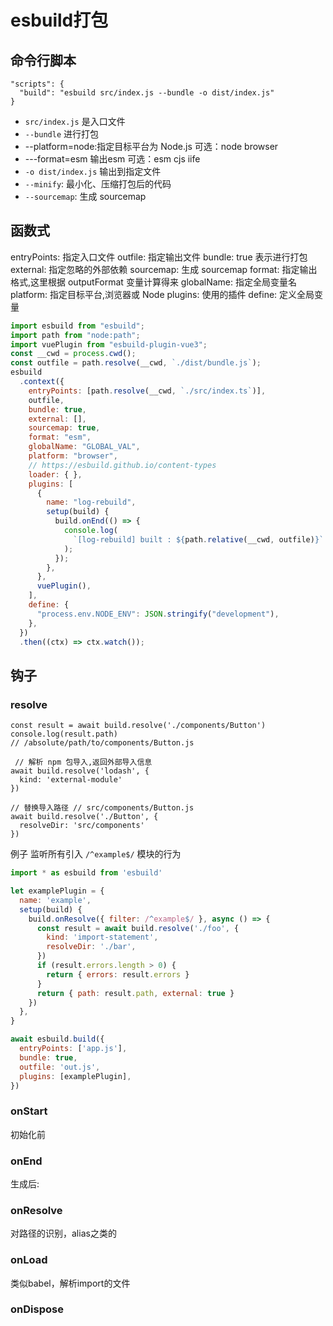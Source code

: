 # esbuild打包



## 命令行脚本

```
"scripts": {
  "build": "esbuild src/index.js --bundle -o dist/index.js" 
}
```

- `src/index.js` 是入口文件
- `--bundle` 进行打包
- --platform=node:指定目标平台为 Node.js   可选：node  browser 
- ---format=esm    输出esm    可选：esm cjs iife
- `-o dist/index.js` 输出到指定文件
- `--minify`: 最小化、压缩打包后的代码
- `--sourcemap`: 生成 sourcemap

## 函数式

entryPoints: 指定入口文件
outfile: 指定输出文件
bundle: true 表示进行打包
external: 指定忽略的外部依赖
sourcemap: 生成 sourcemap 
format: 指定输出格式,这里根据 outputFormat 变量计算得来 
globalName: 指定全局变量名 
platform: 指定目标平台,浏览器或 Node
plugins: 使用的插件
define: 定义全局变量

```javascript
import esbuild from "esbuild";
import path from "node:path";
import vuePlugin from "esbuild-plugin-vue3";
const __cwd = process.cwd();
const outfile = path.resolve(__cwd, `./dist/bundle.js`);
esbuild
  .context({
    entryPoints: [path.resolve(__cwd, `./src/index.ts`)],
    outfile,
    bundle: true,
    external: [],
    sourcemap: true,
    format: "esm",
    globalName: "GLOBAL_VAL",
    platform: "browser",
    // https://esbuild.github.io/content-types
    loader: { },
    plugins: [
      {
        name: "log-rebuild",
        setup(build) {
          build.onEnd(() => {
            console.log(
              `[log-rebuild] built : ${path.relative(__cwd, outfile)}`
            );
          });
        },
      },
      vuePlugin(),
    ],
    define: {
      "process.env.NODE_ENV": JSON.stringify("development"),
    },
  })
  .then((ctx) => ctx.watch());

```



## 钩子

### resolve

```
const result = await build.resolve('./components/Button')
console.log(result.path)  
// /absolute/path/to/components/Button.js

 // 解析 npm 包导入,返回外部导入信息
await build.resolve('lodash', {      
  kind: 'external-module' 
})

// 替换导入路径 // src/components/Button.js
await build.resolve('./Button', {
  resolveDir: 'src/components'
})

```

例子 监听所有引入 `/^example$/` 模块的行为

```javascript
import * as esbuild from 'esbuild'

let examplePlugin = {
  name: 'example',
  setup(build) {
    build.onResolve({ filter: /^example$/ }, async () => {
      const result = await build.resolve('./foo', {
        kind: 'import-statement',
        resolveDir: './bar',
      })
      if (result.errors.length > 0) {
        return { errors: result.errors }
      }
      return { path: result.path, external: true }
    })
  },
}

await esbuild.build({
  entryPoints: ['app.js'],
  bundle: true,
  outfile: 'out.js',
  plugins: [examplePlugin],
})
```

### onStart

初始化前

### onEnd

生成后:

### onResolve

对路径的识别，alias之类的

### onLoad

类似babel，解析import的文件

### onDispose



